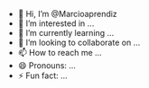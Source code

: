 - 👋 Hi, I’m @Marcioaprendiz
- 👀 I’m interested in ...
- 🌱 I’m currently learning ...
- 💞️ I’m looking to collaborate on ...
- 📫 How to reach me ...
- 😄 Pronouns: ...
- ⚡ Fun fact: ...

<!---
Marcioaprendiz/Marcioaprendiz is a ✨ special ✨ repository because its `README.md` (this file) appears on your GitHub profile.
You can click the Preview link to take a look at your changes.
--->
